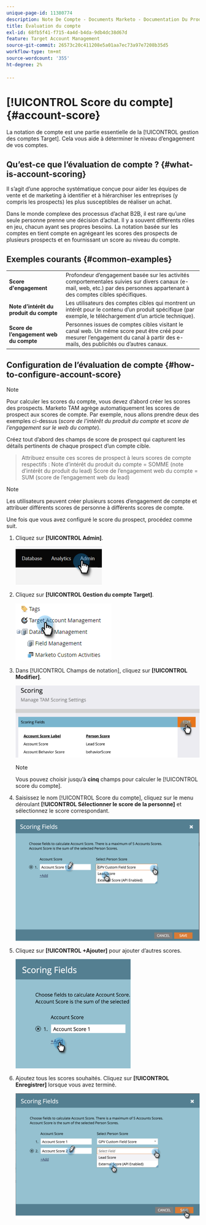 ```yaml
---
unique-page-id: 11380774
description: Note De Compte - Documents Marketo - Documentation Du Produit
title: Évaluation du compte
exl-id: 68fb5f41-f715-4a4d-b4da-9db4dc38d67d
feature: Target Account Management
source-git-commit: 26573c20c411208e5a01aa7ec73a97e7208b35d5
workflow-type: tm+mt
source-wordcount: '355'
ht-degree: 2%

---
```


# [!UICONTROL Score du compte] {#account-score}

La notation de compte est une partie essentielle de la [!UICONTROL gestion des comptes Target]. Cela vous aide à déterminer le niveau d’engagement de vos comptes.

## Qu’est-ce que l’évaluation de compte ? {#what-is-account-scoring}

Il s’agit d’une approche systématique conçue pour aider les équipes de vente et de marketing à identifier et à hiérarchiser les entreprises (y compris les prospects) les plus susceptibles de réaliser un achat.

Dans le monde complexe des processus d’achat B2B, il est rare qu’une seule personne prenne une décision d’achat. Il y a souvent différents rôles en jeu, chacun ayant ses propres besoins. La notation basée sur les comptes en tient compte en agrégeant les scores des prospects de plusieurs prospects et en fournissant un score au niveau du compte.

## Exemples courants {#common-examples}

<table>
 <tbody>
  <tr>
   <td><strong>Score d'engagement</strong></td>
   <td>Profondeur d’engagement basée sur les activités comportementales suivies sur divers canaux (e-mail, web, etc.) par des personnes appartenant à des comptes cibles spécifiques.</td>
  </tr>
  <tr>
   <td><strong>Note d’intérêt du produit du compte</strong></td>
   <td>Les utilisateurs des comptes cibles qui montrent un intérêt pour le contenu d’un produit spécifique (par exemple, le téléchargement d’un article technique).</td>
  </tr>
  <tr>
   <td><strong>Score de l’engagement web du compte</strong></td>
   <td>Personnes issues de comptes cibles visitant le canal web. Un même score peut être créé pour mesurer l’engagement du canal à partir des e-mails, des publicités ou d’autres canaux.</td>
  </tr>
 </tbody>
</table>

## Configuration de l’évaluation de compte {#how-to-configure-account-score}

>[!NOTE]
>
>Pour calculer les scores du compte, vous devez d’abord créer les scores des prospects. Marketo TAM agrège automatiquement les scores de prospect aux scores de compte. Par exemple, nous allons prendre deux des exemples ci-dessus (_score de l’intérêt du produit du compte_ et _score de l’engagement sur le web du compte_).
>
>Créez tout d’abord des champs de score de prospect qui capturent les détails pertinents de chaque prospect d’un compte cible.
>>Attribuez ensuite ces scores de prospect à leurs scores de compte respectifs :
>>Note d’intérêt du produit du compte = SOMME (note d’intérêt du produit du lead)
>>Score de l’engagement web du compte = SUM (score de l’engagement web du lead)

>[!NOTE]
>
>Les utilisateurs peuvent créer plusieurs scores d’engagement de compte et attribuer différents scores de personne à différents scores de compte.

Une fois que vous avez configuré le score du prospect, procédez comme suit.

1. Cliquez sur **[!UICONTROL Admin]**.

   ![](assets/account-score-1.png)

1. Cliquez sur **[!UICONTROL Gestion du compte Target]**.

   ![](assets/account-score-2.png)

1. Dans [!UICONTROL Champs de notation], cliquez sur **[!UICONTROL Modifier]**.

   ![](assets/account-score-3.png)

   >[!NOTE]
   >
   >Vous pouvez choisir jusqu’à **cinq** champs pour calculer le [!UICONTROL score du compte].

1. Saisissez le nom [!UICONTROL Score du compte], cliquez sur le menu déroulant **[!UICONTROL Sélectionner le score de la personne]** et sélectionnez le score correspondant.

   ![](assets/account-score-4.png)

1. Cliquez sur **[!UICONTROL +Ajouter]** pour ajouter d’autres scores.

   ![](assets/account-score-5.png)

1. Ajoutez tous les scores souhaités. Cliquez sur **[!UICONTROL Enregistrer]** lorsque vous avez terminé.

   ![](assets/account-score-6.png)
